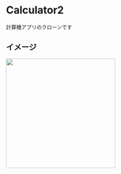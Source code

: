 # Calculator2
計算機アプリのクローンです

## イメージ
<img src="https://user-images.githubusercontent.com/52473279/97048116-dcf0d780-15b4-11eb-92f4-d2e997c1a47c.png" width="300px">

